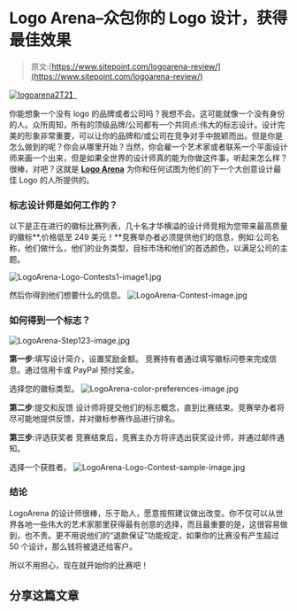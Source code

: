 # Logo Arena–众包你的 Logo 设计，获得最佳效果

> 原文:[https://www.sitepoint.com/logoarena-review/](https://www.sitepoint.com/logoarena-review/)

[![logoarena2](../Images/74def3ac4894c07ea70fd07d74085877.png)T2】](https://www.sitepoint.com/wp-content/uploads/jquery4u/2013/10/logoarena2.jpg)

你能想象一个没有 logo 的品牌或者公司吗？我想不会。这可能就像一个没有身份的人。众所周知，所有的顶级品牌/公司都有一个共同点:伟大的标志设计。设计完美的形象非常重要，可以让你的品牌和/或公司在竞争对手中脱颖而出。但是你是怎么做到的呢？你会从哪里开始？当然，你会雇一个艺术家或者联系一个平面设计师来画一个出来，但是如果全世界的设计师真的能为你做这件事，听起来怎么样？很棒，对吧？这就是 **[Logo Arena](http://www.logoarena.com)** 为你和任何试图为他们的下一个大创意设计最佳 Logo 的人所提供的。

### 标志设计师是如何工作的？

以下是正在进行的徽标比赛列表，几十名才华横溢的设计师竞相为您带来最高质量的徽标**,价格低至 249 美元！**竞赛举办者必须提供他们的信息，例如:公司名称，他们做什么，他们的业务类型，目标市场和他们的首选颜色，以满足公司的主题。

![LogoArena-Logo-Contests1-image1.jpg](../Images/35c0603513d29506fc464bf16f4c74b7.png)

然后你得到他们想要什么的信息。
![LogoArena-Contest-image.jpg](../Images/207a5f71ef3b0724657614c12d5bc247.png)

### 如何得到一个标志？

![LogoArena-Step123-image.jpg](../Images/f82a54fcbadc92b09fa95cb40e08efe5.png)

**第一步**:填写设计简介，设置奖励金额。
竞赛持有者通过填写徽标问卷来完成信息。通过信用卡或 PayPal 预付奖金。

选择您的徽标类型。
![LogoArena-color-preferences-image.jpg](../Images/bbb546bf65176ea2d93628618b48ace4.png)

**第二步**:提交和反馈
设计师将提交他们的标志概念，直到比赛结束。竞赛举办者将尽可能地提供反馈，并对徽标参赛作品进行排名。

**第三步**:评选获奖者
竞赛结束后，竞赛主办方将评选出获奖设计师，并通过邮件通知。

选择一个获胜者。
![LogoArena-Logo-Contest-sample-image.jpg](../Images/954622c08cea9e97b72b310d5c0209fc.png)

### 结论

LogoArena 的设计师很棒，乐于助人，愿意按照建议做出改变。你不仅可以从世界各地一些伟大的艺术家那里获得最有创意的选择，而且最重要的是，这很容易做到，也不贵。更不用说他们的“退款保证”功能规定，如果你的比赛没有产生超过 50 个设计，那么钱将被退还给客户。

所以不用担心，现在就开始你的比赛吧！

## 分享这篇文章